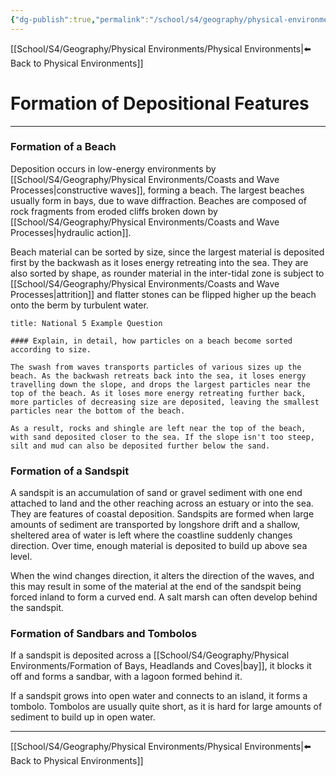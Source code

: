 ```yaml
---
{"dg-publish":true,"permalink":"/school/s4/geography/physical-environments/formation-of-depositional-features/"}
---
```

[[School/S4/Geography/Physical Environments/Physical Environments|⬅️ Back to Physical Environments]]
# Formation of Depositional Features
---

### Formation of a Beach
Deposition occurs in low-energy environments by [[School/S4/Geography/Physical Environments/Coasts and Wave Processes|constructive waves]], forming a beach. The largest beaches usually form in bays, due to wave diffraction. Beaches are composed of rock fragments from eroded cliffs broken down by [[School/S4/Geography/Physical Environments/Coasts and Wave Processes|hydraulic action]].

Beach material can be sorted by size, since the largest material is deposited first by the backwash as it loses energy retreating into the sea. They are also sorted by shape, as rounder material in the inter-tidal zone is subject to [[School/S4/Geography/Physical Environments/Coasts and Wave Processes|attrition]] and flatter stones can be flipped higher up the beach onto the berm by turbulent water.

```ad-example
title: National 5 Example Question

#### Explain, in detail, how particles on a beach become sorted according to size.

The swash from waves transports particles of various sizes up the beach. As the backwash retreats back into the sea, it loses energy travelling down the slope, and drops the largest particles near the top of the beach. As it loses more energy retreating further back, more particles of decreasing size are deposited, leaving the smallest particles near the bottom of the beach.

As a result, rocks and shingle are left near the top of the beach, with sand deposited closer to the sea. If the slope isn't too steep, silt and mud can also be deposited further below the sand.
```

### Formation of a Sandspit
A sandspit is an accumulation of sand or gravel sediment with one end attached to land and the other reaching across an estuary or into the sea. They are features of coastal deposition. Sandspits are formed when large amounts of sediment are transported by longshore drift and a shallow, sheltered area of water is left where the coastline suddenly changes direction. Over time, enough material is deposited to build up above sea level.

When the wind changes direction, it alters the direction of the waves, and this may result in some of the material at the end of the sandspit being forced inland to form a curved end. A salt marsh can often develop behind the sandspit.

### Formation of Sandbars and Tombolos
If a sandspit is deposited across a [[School/S4/Geography/Physical Environments/Formation of Bays, Headlands and Coves|bay]], it blocks it off and forms a sandbar, with a lagoon formed behind it.

If a sandspit grows into open water and connects to an island, it forms a tombolo. Tombolos are usually quite short, as it is hard for large amounts of sediment to build up in open water.

---
[[School/S4/Geography/Physical Environments/Physical Environments|⬅️ Back to Physical Environments]]
